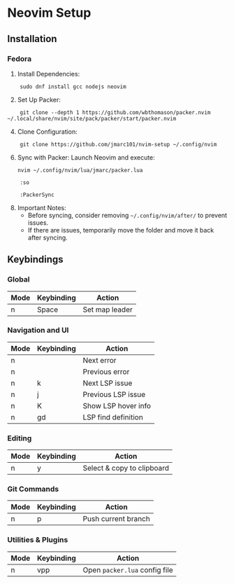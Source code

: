 # Neovim Setup

## Installation 

### Fedora

1. Install Dependencies:
```
    sudo dnf install gcc nodejs neovim
```
2. Set Up Packer:
```
    git clone --depth 1 https://github.com/wbthomason/packer.nvim ~/.local/share/nvim/site/pack/packer/start/packer.nvim
```
4. Clone Configuration:
```
    git clone https://github.com/jmarc101/nvim-setup ~/.config/nvim
```
6. Sync with Packer:
    Launch Neovim  and execute:
   ```
   nvim ~/.config/nvim/lua/jmarc/packer.lua
   ```
```
    :so
```
```
    :PackerSync
```
8. Important Notes:
   - Before syncing, consider removing `~/.config/nvim/after/` to prevent issues.
   - If there are issues, temporarily move the folder and move it back after syncing.

## Keybindings

### Global

| Mode | Keybinding | Action             |
|------|------------|--------------------|
| n    | Space      | Set map leader     |

### Navigation and UI

| Mode | Keybinding       | Action                                 |
|------|------------------|----------------------------------------|
| n    | <C-k>            | Next error                             |
| n    | <C-j>            | Previous error                         |
| n    | <leader>k        | Next LSP issue                         |
| n    | <leader>j        | Previous LSP issue                     |
| n    | K                | Show LSP hover info                    |
| n    | gd               | LSP find definition                    |

### Editing

| Mode | Keybinding       | Action                                           |
|------|------------------|--------------------------------------------------|
| n    | <leader>y        | Select & copy to clipboard                       |

### Git Commands

| Mode | Keybinding       | Action                                |
|------|------------------|---------------------------------------|
| n    | <leader>p        | Push current branch                   |

### Utilities & Plugins

| Mode | Keybinding       | Action                                |
|------|------------------|---------------------------------------|
| n    | <leader>vpp      | Open `packer.lua` config file         |


